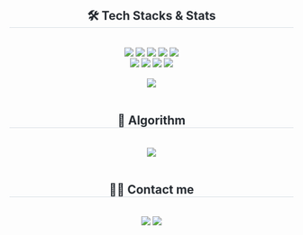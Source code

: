 <div align= "center">
    <h2 style="border-bottom: 1px solid #d8dee4; color: #282d33;"> 🛠️ Tech Stacks & Stats </h2> <br> 
    <div style="margin: 0 auto; text-align: center;" align= "center"> 
          <img src="https://img.shields.io/badge/java-007396?style=for-the-badge&logo=OpenJDK&logoColor=white">
          <img src="https://img.shields.io/badge/Python-3776AB?style=for-the-badge&logo=Python&logoColor=white">
          <img src="https://img.shields.io/badge/MySQL-4479A1?style=for-the-badge&logo=MySQL&logoColor=white">
          <img src="https://img.shields.io/badge/Oracle-F80000?style=for-the-badge&logo=Oracle&logoColor=white">
          <img src="https://img.shields.io/badge/Spring-6DB33F?style=for-the-badge&logo=Spring&logoColor=white">
          <br/>  
          <img src="https://img.shields.io/badge/PyTorch-EE4C2C?style=for-the-badge&logo=PyTorch&logoColor=white">
          <img src="https://img.shields.io/badge/Tensorflow-FF6F00?style=for-the-badge&logo=Tensorflow&logoColor=white">
          <img src="https://img.shields.io/badge/Github-181717?style=for-the-badge&logo=Github&logoColor=white">
          <img src="https://img.shields.io/badge/Notion-000000?style=for-the-badge&logo=Notion&logoColor=white">
    </div>
    <br/>
    <img src="https://github-readme-stats.vercel.app/api/top-langs/?username=wj0624&layout=compact&bg_color=180,fffbe0,00000000&title_color=fb9332&text_color=fb9332&size_weight=0.3&count_weight=0.7" />
</div>
<br>
<div align= "center"> 
    <h2 style="border-bottom: 1px solid #d8dee4; color: #282d33;"> 🧩 Algorithm </h2> <br>
    <div align= "center">
        <img src="http://mazassumnida.wtf/api/v2/generate_badge?boj=won4538"(https://solved.ac/won4538/)/>
        <!--<img src="http://mazandi.herokuapp.com/api?handle=won4538&theme=warm"/>-->
    </div>
</div>
<br>
<div align= "center">
    <h2 style="border-bottom: 1px solid #d8dee4; color: #282d33;"> 🧑‍💻 Contact me </h2> <br> 
    <div align= "center">
        <a href=mailto:wonjeong4538@gmail.com><img src="https://img.shields.io/badge/Gmail-EA4335?style=for-the-badge&logo=Gmail&logoColor=white&link=mailto:wonjeong4538@gmail.com"></a>
        <a href=mailto:won4538@naver.com><img src="https://img.shields.io/badge/Naver-03C75A?style=for-the-badge&logo=Naver&logoColor=white&link=mailto:won4538@naver.com"></a>
    </div>
</div>
    
